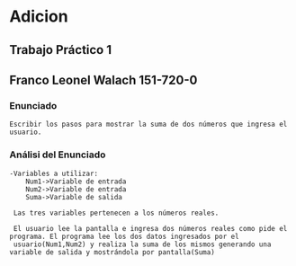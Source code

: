# Adicion
## Trabajo Práctico 1
## Franco Leonel Walach 151-720-0


### **Enunciado**
    
    Escribir los pasos para mostrar la suma de dos números que ingresa el usuario.
    
### **Análisi del Enunciado**
    
    -Variables a utilizar:
        Num1->Variable de entrada
        Num2->Variable de entrada
        Suma->Variable de salida
     
     Las tres variables pertenecen a los números reales.
     
     El usuario lee la pantalla e ingresa dos números reales como pide el programa. El programa lee los dos datos ingresados por el
     usuario(Num1,Num2) y realiza la suma de los mismos generando una variable de salida y mostrándola por pantalla(Suma)
     

